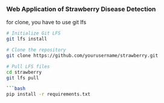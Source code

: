 ### Web Application of Strawberry Disease Detection

for clone, you have to use git lfs  

```bash
# Initialize Git LFS
git lfs install

# Clone the repository
git clone https://github.com/yourusername/strawberry.git

# Pull LFS files
cd strawberry
git lfs pull

```bash
pip install -r requirements.txt
```